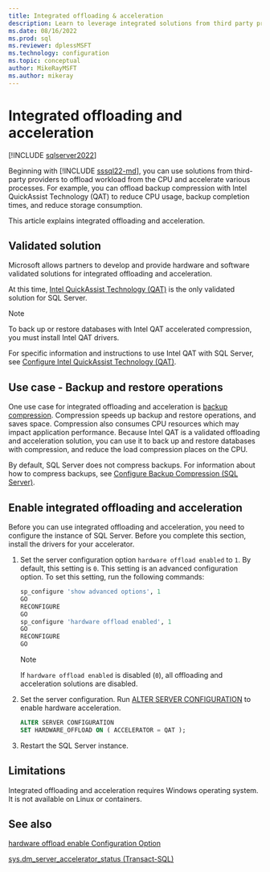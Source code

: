 ```yaml
---
title: Integrated offloading & acceleration
description: Learn to leverage integrated solutions from third party providers to offload and accelerate workloads for an instance of SQL Server.
ms.date: 08/16/2022
ms.prod: sql
ms.reviewer: dplessMSFT 
ms.technology: configuration
ms.topic: conceptual
author: MikeRayMSFT
ms.author: mikeray
---
```


# Integrated offloading and acceleration

[!INCLUDE [sqlserver2022](../../includes/applies-to-version/sqlserver2022.md)]

Beginning with [!INCLUDE [sssql22-md](../../includes/sssql22-md.md)], you can use solutions from third-party providers to offload workload from the CPU and accelerate various processes. For example, you can offload backup compression with Intel QuickAssist Technology (QAT) to reduce CPU usage, backup completion times, and reduce storage consumption.

This article explains integrated offloading and acceleration.

## Validated solution

Microsoft allows partners to develop and provide hardware and software validated solutions for integrated offloading and acceleration.

At this time, [Intel QuickAssist Technology (QAT)](https://www.intel.com/content/www/us/en/developer/topic-technology/open/quick-assist-technology/overview.html) is the only validated solution for SQL Server.

> [!NOTE]
> To back up or restore databases with Intel QAT accelerated compression, you must install Intel QAT drivers. 
>
> For specific information and instructions to use Intel QAT with SQL Server, see [Configure Intel QuickAssist Technology (QAT)](intel-quickassist.md).

## Use case - Backup and restore operations

One use case for integrated offloading and acceleration is [backup compression](../backup-restore/backup-compression-sql-server.md). Compression speeds up backup and restore operations, and saves space. Compression also consumes CPU resources which may impact application performance. Because Intel QAT is a validated offloading and acceleration solution, you can use it to back up and restore databases with compression, and reduce the load compression places on the CPU.

By default, SQL Server does not compress backups. For information about how to compress backups, see [Configure Backup Compression (SQL Server)](../backup-restore/configure-backup-compression-sql-server.md).

## Enable integrated offloading and acceleration

Before you can use integrated offloading and acceleration, you need to configure the instance of SQL Server. Before you complete this section, install the drivers for your accelerator.

1. Set the server configuration option `hardware offload enabled` to `1`. By default, this setting is `0`. This setting is an advanced configuration option. To set this setting, run the following commands:

   ```sql
   sp_configure 'show advanced options', 1
   GO
   RECONFIGURE
   GO
   sp_configure 'hardware offload enabled', 1
   GO
   RECONFIGURE
   GO
   ```

   > [!NOTE]
   > If `hardware offload enabled` is disabled (`0`), all offloading and acceleration solutions are disabled.

1. Set the server configuration. Run [ALTER SERVER CONFIGURATION](../../t-sql/statements/alter-server-configuration-transact-sql.md) to enable hardware acceleration.

   ```sql
   ALTER SERVER CONFIGURATION   
   SET HARDWARE_OFFLOAD ON ( ACCELERATOR = QAT );  
   ```

1. Restart the SQL Server instance.

## Limitations

Integrated offloading and acceleration requires Windows operating system. It is not available on Linux or containers.

## See also

[hardware offload enable Configuration Option](../../database-engine/configure-windows/hardware-offload-enable-configuration-option.md)

[sys.dm_server_accelerator_status (Transact-SQL)](../system-dynamic-management-views/sys-dm-server-accelerator-status-transact-sql.md)